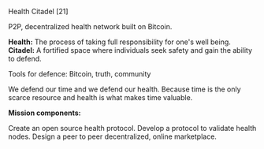 Health Citadel [21]

P2P, decentralized health network built on Bitcoin. 

**Health:** The process of taking full responsibility for one's well being. 
**Citadel:** A fortified space where individuals seek safety and gain the ability to defend. 

Tools for defence: Bitcoin, truth, community

We defend our time and we defend our health. Because time is the only scarce resource and health is what makes time valuable. 

**Mission components:**

Create an open source health protocol.
Develop a protocol to validate health nodes.
Design a peer to peer decentralized, online marketplace.
